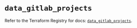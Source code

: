 # `data_gitlab_projects`

Refer to the Terraform Registry for docs: [`data_gitlab_projects`](https://registry.terraform.io/providers/gitlabhq/gitlab/17.3.1/docs/data-sources/projects).
